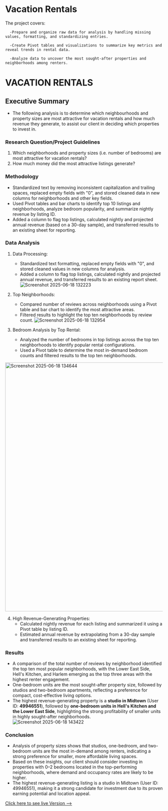 # Vacation Rentals									

  The project covers:
    
      -Prepare and organize raw data for analysis by handling missing values, formatting, and standardizing entries.
      
      -Create Pivot tables and visualizations to summarize key metrics and reveal trends in rental data.
      
      -Analyze data to uncover the most sought-after properties and neighborhoods among renters.

# VACATION RENTALS

## Executive Summary
* The following analysis is to determine which neighbourhoods and property sizes are most attractive for vacation rentals and how much revenue they generate, to assist our client in deciding which properties to invest in.

### Research Question/Project Guidelines
1. Which neighborhoods and property sizes (i.e. number of bedrooms) are most attractive for vacation rentals?
2. How much money did the most attractive listings generate?

### Methodology
* Standardized text by removing inconsistent capitalization and trailing spaces, replaced empty fields with "0", and stored cleaned data in new columns for neighborhoods and other key fields.
* Used Pivot tables and bar charts to identify top 10 listings and neighborhoods, analyze bedroom popularity, and summarize nightly revenue by listing ID.
* Added a column to flag top listings, calculated nightly and projected annual revenue (based on a 30-day sample), and transferred results to an existing sheet for reporting.

### Data Analysis
1. Data Processing:
    * Standardized text formatting, replaced empty fields with "0", and stored cleaned values in new columns for analysis.
    * Added a column to flag top listings, calculated nightly and projected annual revenue, and transferred results to an existing report sheet.
![Screenshot 2025-06-18 132223](https://github.com/user-attachments/assets/39473bee-2551-454c-8515-ef0ac6ed0bba)

2. Top Neighborhoods:
    * Compared number of reviews across neighborhoods using a Pivot table and bar chart to identify the most attractive areas.
    * Filtered results to highlight the top ten neighborhoods by review count.
![Screenshot 2025-06-18 132954](https://github.com/user-attachments/assets/cf3bc663-61a0-4574-a68e-34865be20258)

3. Bedroom Analysis by Top Rental:
    * Analyzed the number of bedrooms in top listings across the top ten neighborhoods to identify popular rental configurations.
    * Used a Pivot table to determine the most in-demand bedroom counts and filtered results to the top ten neighborhoods.
<img width="796" alt="Screenshot 2025-06-18 134644" src="https://github.com/user-attachments/assets/8e4cb9c4-0cb2-4313-b714-425dc7b6a58f" />

4. High Revenue-Generating Properties:
    * Calculated nightly revenue for each listing and summarized it using a Pivot table by listing ID.
    * Estimated annual revenue by extrapolating from a 30-day sample and transferred results to an existing sheet for reporting.

### Results
  * A comparison of the total number of reviews by neighborhood identified the top ten most popular neighborhoods, with the Lower East Side, Hell's Kitchen, and Harlem emerging as the top three areas with the highest renter engagement.
  * One-bedroom units are the most sought-after property size, followed by studios and two-bedroom apartments, reflecting a preference for compact, cost-effective living options.
  * The highest revenue-generating property is a **studio in Midtown** (User ID: **49946551**), followed by **one-bedroom units in Hell's Kitchen and the Lower East Side**, highlighting the strong profitability of smaller units in highly sought-after neighborhoods.
![Screenshot 2025-06-18 143422](https://github.com/user-attachments/assets/56f16fe9-49f6-4342-a2b2-422b5b534491)

### Conclusion
* Analysis of property sizes shows that studios, one-bedroom, and two-bedroom units are the most in-demand among renters, indicating a strong preference for smaller, more affordable living spaces.
* Based on these insights, our client should consider investing in properties with 0–2 bedrooms located in the top-performing neighborhoods, where demand and occupancy rates are likely to be higher.
* The highest revenue-generating listing is a studio in Midtown (User ID: 49946551), making it a strong candidate for investment due to its proven earning potential and location appeal.

[Click here to see live Version --> ](https://docs.google.com/spreadsheets/d/1XGy0eCdSyyz_avJ2ikeeh4g6DTfHpYiuE-8i02rU_4U/edit?gid=1185972781#gid=1185972781)
